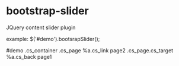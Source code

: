 bootstrap-slider
================

JQuery content slider plugin

example:
$('#demo').bootsrapSlider();

#demo
  .cs_container
    .cs_page
      %a.cs_link page2
    .cs_page.cs_target
      %a.cs_back page1
